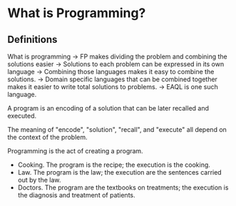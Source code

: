 # What is Programming?
## Definitions

What is programming 
-> FP makes dividing the problem and combining the solutions easier
-> Solutions to each problem can be expressed in its own language
-> Combining those languages makes it easy to combine the solutions.
-> Domain specific languages that can be combined together makes it easier to
   write total solutions to problems.
-> EAQL is one such language. 

A program is an encoding of a solution that can be later recalled
and executed.

The meaning of "encode", "solution", "recall", and "execute" all depend on the 
context of the problem.

Programming is the act of creating a program.

  * Cooking. The program is the recipe; the execution is the cooking.
  * Law. The program is the law; the execution are the sentences carried out by
    the law.
  * Doctors. The program are the textbooks on treatments; the execution is the
    diagnosis and treatment of patients.

